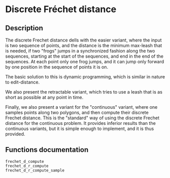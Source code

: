 #  Discrete Fréchet distance
## Description
   The discrete Frechet distance dells with the easier variant, where
   the input is two sequence of points, and the distance is the
   minimum max-leash that is needed, if two "frogs" jumps in a
   synchronized fashion along the two sequences, starting at the start
   of the sequences, and end in the end of the sequences. At each
   point only one frog jumps, and it can jump only forward by one
   position in the sequence of points it is on.

  The basic solution to this is dynamic programming, which is similar
   in nature to edit-distance.

  We also present the retractable variant, which tries to use a leash
   that is as short as possible at any point in time.

  Finally, we also present a variant for the "continuous" variant,
   where one samples points along two polygons, and then compute their
   discrete Frechet distance. This is the "standard" way of using the
   discrete Frechet distance for the continuous problem. It provides
   inferior results than the continuous variants, but it is simple
   enough to implement, and it is thus provided.

## Functions documentation
```@docs
frechet_d_compute
frechet_d_r_compute
frechet_d_r_compute_sample
```
